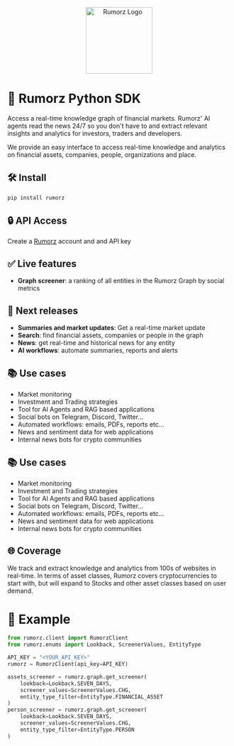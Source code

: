 
<p align="center">
    <img src="logo.svg" alt="Rumorz Logo" width="150"/>
</p>

# 🚀 Rumorz Python SDK

Access a real-time knowledge graph of financial markets. Rumorz' AI agents
read the news 24/7 so you don't have to and extract 
relevant insights and analytics for investors, traders and developers.

We provide an easy interface to access real-time knowledge and 
analytics on financial assets, companies, people, organizations and place. 


## 🛠️ Install

```bash
pip install rumorz
```

## 🔒 API Access

Create a [Rumorz](rumorz.io) account and and API key 

## ✅ Live features
- **Graph screener**: a ranking of all entities in the Rumorz Graph by social metrics 

## 🚀 Next releases
- **Summaries and market updates**: Get a real-time market update
- **Search**: find financial assets, companies or people in the graph
- **News**: get real-time and historical news for any entity
- **AI workflows**: automate summaries, reports and alerts 


## 📚 Use cases

- Market monitoring
- Investment and Trading strategies
- Tool for AI Agents and RAG based applications
- Social bots on Telegram, Discord, Twitter...
- Automated workflows: emails, PDFs, reports etc...
- News and sentiment data for web applications
- Internal news bots for crypto communities

## 📚 Use cases

- Market monitoring
- Investment and Trading strategies
- Tool for AI Agents and RAG based applications
- Social bots on Telegram, Discord, Twitter...
- Automated workflows: emails, PDFs, reports etc...
- News and sentiment data for web applications
- Internal news bots for crypto communities

## 🌐 Coverage

We track and extract knowledge and analytics from 100s of websites in real-time.
In terms of asset classes, Rumorz covers cryptocurrencies to start with,
but will expand to Stocks and other asset classes based on user
demand.


# 🚀 Example

```python
from rumorz.client import RumorzClient
from rumorz.enums import Lookback, ScreenerValues, EntityType

API_KEY = "<YOUR_API_KEY>"
rumorz = RumorzClient(api_key=API_KEY)

assets_screener = rumorz.graph.get_screener(
    lookback=Lookback.SEVEN_DAYS,
    screener_values=ScreenerValues.CHG,
    entity_type_filter=EntityType.FINANCIAL_ASSET
)
person_screener = rumorz.graph.get_screener(
    lookback=Lookback.SEVEN_DAYS,
    screener_values=ScreenerValues.CHG,
    entity_type_filter=EntityType.PERSON
)
```
